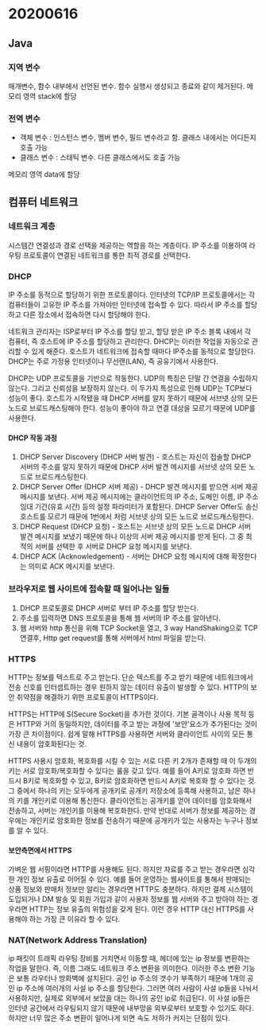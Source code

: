 # 20200616

## Java

###  지역 변수

 매개변수, 함수 내부에서 선언된 변수. 함수 실행시 생성되고 종료와 같이 제거된다. 메모리 영역 stack에 할당

###  전역 변수

*  객체 변수 : 인스턴스 변수, 멤버 변수, 필드 변수라고 함. 클래스 내에서는 어디든지 호출 가능
*  클래스 변수 : 스태틱 변수. 다른 클래스에서도 호출 가능

 메모리 영역 data에 할당

##  컴퓨터 네트워크

###  네트워크 계층

 시스템간 연결성과 경로 선택을 제공하는 역할을 하는 계층이다. IP 주소를 이용하여 라우팅 프로토콜이 연결된 네트워크를 통한 최적 경로를 선택한다.

###  DHCP

 IP 주소를 동적으로 할당하기 위한 프로토콜이다. 인터넷의 TCP/IP 프로토콜에서는 각 컴퓨터들이 고유한 IP 주소를 가져야만 인터넷에 접속할 수 있다. 따라서 IP 주소를 할당하고 다른 장소에서 접속하면 다시 할당해야 한다.

 네트워크 관리자는 ISP로부터 IP 주소를 할당 받고, 할당 받은 IP 주소 블록 내에서 각 컴퓨터, 즉 호스트에 IP 주소를 할당하고 관리한다. DHCP는 이러한 작업을 자동으로 관리할 수 있게 해준다. 호스트가 네트워크에 접속할 때마다 IP주소를 동적으로 할당한다. DHCP는 주로 가정용 인터넷이나 무선랜\(LAN\), 즉 공유기에서 사용한다.

DHCP는 UDP 프로토콜을 기반으로 작동한다. UDP의 특징은 단말 간 연결을 수립하지 않는다. 그리고 신뢰성을 보장하지 않는다. 이 두가지 특성으로 인해 UDP는 TCP보다 성능이 좋다. 호스트가 시작됐을 때 DHCP 서버를 알지 못하기 때문에 서브넷 상의 모든 노드로 브로드캐스팅해야 한다. 성능이 좋아야 하고 연결 대상을 모르기 때문에 UDP를 사용한다.

####  DHCP 작동 과정

1.  DHCP Server Discovery \(DHCP 서버 발견\) - 호스트는 자신이 접솔할 DHCP 서버의 주소를 알지 못하기 때문에 DHCP 서버 발견 메시지를 서브넷 상의 모든 노드로 브로드캐스팅한다.
2.  DHCP Server Offer \(DHCP 서버 제공\) - DHCP 발견 메시지를 받으면 서버 제공 메시지를 보낸다. 서버 제공 메시지에는 클라이언트의 IP 주소, 도메인 이름, IP 주소 임대 기간\(유효 시간\) 등의 설정 파라미터가 포함된다. DHCP Server Offer도 송신 호스트를 모르기 때문에 1번에서 처럼 서브넷 상의 모든 노드로 브로드캐스팅한다.
3.  DHCP Request \(DHCP 요청\) - 호스트는 서브넷 상의 모든 노드로 DHCP 서버 발견 메시지를 보냈기 때문에 하나 이상의 서버 제공 메시지를 받게 된다. 그 중 최적의 서버를 선택한 후 서버로 DHCP 요청 메시지를 보낸다.
4.  DHCP ACK \(Acknowledgement\) - 서버는 DHCP 요청 메시지에 대해 확정한다는 의미로 ACK 메시지를 보낸다.

###  브라우저로 웹 사이트에 접속할 때 일어나는 일들

1. DHCP 프로토콜로 DHCP 서버로 부터 IP 주소를 할당 받는다.
2. 주소를 입력하면 DNS 프로토콜을 통해 웹 서버의 IP 주소를 알아낸다.
3. 웹 서버와 http 통신을 위해 TCP Socket을 열고, 3 way HandShaking으로 TCP 연결후, Http get request를 통해 서버에서 html 파일을 받는다.

### HTTPS

 HTTP는 정보를 텍스트로 주고 받는다. 단순 텍스트를 주고 받기 때문에 네트워크에서 전송 신호를 인터셉트하는 경우 원하지 않는 데이터 유출이 발생할 수 있다. HTTP의 보안 취약점을 해결하기 위한 프로토콜이 HTTPS이다.

 HTTPS는 HTTP에 S\(Secure Socket\)을 추가한 것이다. 기본 골격이나 사용 목적 등은 HTTP와 거의 동일하지만, 데이터를 주고 받는 과정에 '보안'요소가 추가된다는 것이 가장 큰 차이점이다. 쉽게 말해 HTTPS를 사용하면 서버와 클라이언트 사이의 모든 통신 내용이 암호화된다는 것.

 HTTPS 사용시 암호화, 복호화를 시킬 수 있는 서로 다른 키 2개가 존재할 때 이 두개의 키는 서로 암호화/복호화할 수 있다는 룰을 갖고 있다. 예를 들어 A키로 암호화 하면 반드시 B키로 복호화할 수 있고, B키로 암호화하면 반드시 A키로 복호화 할 수 있다는 것. 그 중에서 하나의 키는 모두에게 공개키로 공개키 저장소에 등록해 사용하고, 남은 하나의 키를 개인키로 이용해 통신한다. 클라이언트는 공개키를 얻어 데이터를 암호화해서 전송하고, 서버는 개인키를 이용해 복호화한다. 만약 반대로 서버가 정보를 제공하는 경우에는 개인키로 암호화한 정보를 전송하기 때문에 공개키가 있는 사용자는 누구나 정보를 알 수 있다.

####  보안측면에서 HTTPS

 가벼운 웹 서핑이라면 HTTP를 사용해도 된다. 하지만 자료를 주고 받는 경우라면 심각한 개인 정보 유출로 이어질 수 있다. 예를 들어 운영하는 웹사이트를 통해서 판매되는 상품 정보와 판매처 정보만 알리는 경우라면 HTTP도 충분하다. 하지만 결제 시스템이 도입되거나 DM 발송 및 회원 가입과 같이 사용자 정보를 웹 서버와 주고 받아야 하는 경우라면 HTTP는 정보 유출의 위험성을 갖게 된다. 이런 경우 HTTP 대신 HTTPS를 사용해야 하는 가장 큰 이유라 할 수 있다.

### NAT\(Network Address Translation\)

 ip 패킷이 트래픽 라우팅 장비를 거치면서 이동할 때, 헤더에 있는 ip 정보를 변환하는 작업을 말한다. 즉, 이름 그래도 네트워크 주소 변환을 의미한다. 이러한 주소 변환 기능은 보통 라우터나 방화벽에 설치된다. 공인 ip 주소의 갯수가 부족하기 때문에 1개의 공인 ip 주소에 여러개의 사설 ip 주소를 할당한다. 그러면 여러 사람이 사설 ip들을 나눠서 사용하지만, 실제로 외부에서 보았을 대는 하나의 공인 ip로 취급된다. 이 사설 ip들은 인터넷 공간에서 라우팅되지 않기 때문에 내부망을 외부로부터 보호할 수 있기도 하다. 하지만 너무 많은 주소 변환이 일어나게 되면 속도 저하가 커지는 단점이 있다. 

